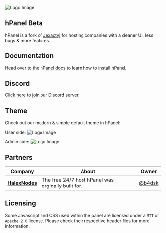 ![Logo Image](https://cdn.discordapp.com/attachments/987734229469253674/1012682012072628244/jexbanner_1.png)

## hPanel Beta
hPanel is a fork of [Jexactyl](https://jexactyl.com) for hosting companies with a cleaner UI, less bugs & more features.

## Documentation
Head over to the [hPanel docs](https://docs.halexnodes.net) to learn how to install hPanel.

## Discord
[Click here](https://discord.gg/NMCZraBArU) to join our Discord server.

## Theme
Check out our modern & simple default theme in hPanel:

User side:
![Logo Image](https://cdn.discordapp.com/attachments/987734229469253674/1012679464251043962/unknown.png)

Admin side:
![Logo Image](https://cdn.discordapp.com/attachments/987734229469253674/1012755396814966845/unknown.png)

## Partners

| Company | About |  Owner  |
| ------- | ----- | ------- |
| [**HalexNodes**](https://halexnodes.net) | The free 24/7 host hPanel was orginally built for. | [@b4dsk](https://halexnodes.net) |

## Licensing
Some Javascript and CSS used within the panel are licensed under a `MIT` or `Apache 2.0` license. Please check their
respective header files for more information.
